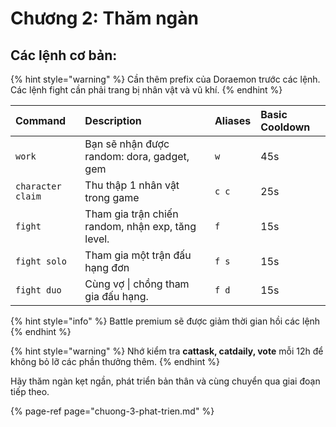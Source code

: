 # Chương 2: Thăm ngàn

## Các lệnh cơ bản:

{% hint style="warning" %}
Cần thêm prefix của Doraemon trước các lệnh.  
Các lệnh fight cần phải trang bị nhân vật và vũ khí.
{% endhint %}

| Command | Description | Aliases | Basic Cooldown |
| :--- | :--- | :--- | :--- |
| `work` | Bạn sẽ nhận được random: dora, gadget, gem | `w` | 45s |
| `character claim` | Thu thập 1 nhân vật trong game | `c c` | 25s |
| `fight` | Tham gia trận chiến random, nhận exp, tăng level. | `f` | 15s |
| `fight solo` | Tham gia một trận đấu hạng đơn | `f s` | 15s |
| `fight duo` | Cùng vợ \| chồng tham gia đấu hạng. | `f d` | 15s |

{% hint style="info" %}
Battle premium sẽ được giảm thời gian hồi các lệnh
{% endhint %}

{% hint style="warning" %}
Nhớ kiểm tra **cattask, catdaily, vote** mỗi 12h để không bỏ lỡ các phần thưởng thêm.
{% endhint %}

Hãy thăm ngàn kẹt ngần, phát triển bản thân và cùng chuyển qua giai đoạn tiếp theo.

{% page-ref page="chuong-3-phat-trien.md" %}

